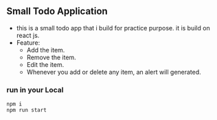 ## Small Todo Application

- this is a small todo app that i build for practice purpose. it is build on react js.
- Feature:
  - Add the item.
  - Remove the item.
  - Edit the item.
  - Whenever you add or delete any item, an alert will generated.

### run in your Local

```
npm i
npm run start
```
